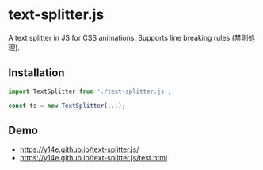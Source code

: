 # text-splitter.js
A text splitter in JS for CSS animations. Supports line breaking rules (禁則処理).
## Installation
```js
import TextSplitter from './text-splitter.js';

const ts = new TextSplitter(...);
```
## Demo
- https://y14e.github.io/text-splitter.js/
- https://y14e.github.io/text-splitter.js/test.html
